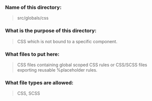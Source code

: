### Name of this directory: 
> src/globals/css

### What is the purpose of this directory:
> CSS which is not bound to a specific component.

### What files to put here:
> CSS files containing global scoped CSS rules or CSS/SCSS files exporting reusable %placeholder rules.

### What file types are allowed:
> CSS, SCSS